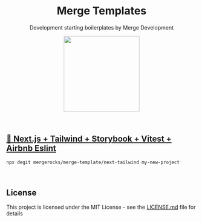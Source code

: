 <br>
<h1 align="center">Merge Templates</h1>

<div align="center">

  <p align="center">
    <p>Development starting boilerplates by Merge Development</p>
    <a align="center" href="https://merge.rocks">
    <img src="https://cms.merge.rocks/static/images/White.png" width="200px" height="auto">
  </a>
  </p>
</div>
<br>

## [🚀 Next.js + Tailwind + Storybook + Vitest + Airbnb Eslint](https://github.com/mergerocks/merge-template/tree/main/next-tailwind#readmed)

```bash
npx degit mergerocks/merge-template/next-tailwind my-new-project
```

<br>

## License

This project is licensed under the MIT License - see the [LICENSE.md](https://github.com/parcel-bundler/parcel/blob/v2/LICENSE) file for details

